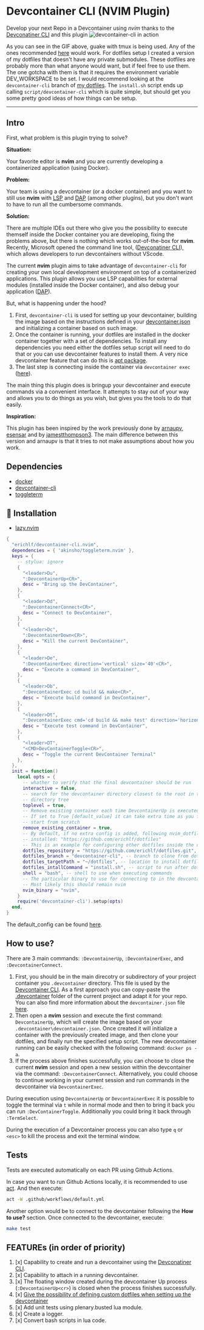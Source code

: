 # Devcontainer CLI (NVIM Plugin)

Develop your next Repo in a Devcontainer using *nvim* thanks to the
[Devconatiner CLI](https://github.com/devcontainers/cli) and this plugin
![devcontainer-cli in action](doc/gifs/devcontainer-cli-description.gif)

As you can see in the GIF above, guake with tmux is being used. Any of the ones
recommended [here](https://www.lazyvim.org/) would work. For dotfiles setup I created
a version of my dotfiles that doesn't have any private submodules. These dotfiles
are probably more than what anyone would want, but if feel free to use them. The
one gotcha with them is that it requires the environment variable DEV_WORKSPACE
to be set. I would recommend looking at the `devcontainer-cli` branch of
[my dotfiles](https://github.com/erichlf/dotfiles). The `install.sh` script ends
up calling `script/devcontainer-cli` which is quite simple, but should get you
some pretty good ideas of how things can be setup.

---

## Intro

First, what problem is this plugin trying to solve?

**Situation:**

Your favorite editor is **nvim** and you are currently developing a
containerized application (using Docker).

**Problem:**

Your team is using a devcontainer (or a docker container) and you want to still
use **nvim** with [LSP](https://microsoft.github.io/language-server-protocol/)
and [DAP](https://microsoft.github.io/debug-adapter-protocol/) (among other
plugins), but you don't want to have to run all the cumbersome commands.

**Solution:**

There are multiple IDEs out there who give you the possibility to execute
themself inside the Docker container you are developing, fixing the problems
above, but there is nothing which works out-of-the-box for **nvim**. Recently,
Microsoft opened the command line tool,
([Devconatiner CLI](https://github.com/devcontainers/cli)), which allows developers
to run devcontainers without VScode.

The current **nvim** plugin aims to take advantage of `devcontainer-cli` for
creating your own local development environment on top of a containerized
applications. This plugin allows you use LSP capabilities for external modules
(installed inside the Docker container), and also debug your application
([DAP](https://microsoft.github.io/debug-adapter-protocol/)).

But, what is happening under the hood?

1. First, `devcontainer-cli` is used for setting up your devcontainer, building
   the image based on the instructions defined in your
   [devcontainer.json](.devcontainer/devcontainer.json) and initializing a
   container based on such image.
2. Once the container is running, your dotfiles are installed in the docker
   container together with a set of dependencies. To install any dependencies
   you need either the dotfiles setup script will need to do that or you can
   use devcontainer features to install them. A very nice devcontainer feature
   that can do this is
   [apt package](https://github.com/rocker-org/devcontainer-features/tree/main/src/apt-packages).
3. The last step is connecting inside the container via `devcontainer exec`
   ([here](https://github.com/erichlf/devcontainer-cli.nvim/blob/main/bin/connect_to_devcontainer.sh)).

The main thing this plugin does is bringup your devcontainer and execute
commands via a convenient interface. It attempts to stay out of your way and
allows you to do things as you wish, but gives you the tools to do that easily.

**Inspiration:**

This plugin has been inspired by the work previously done by
[arnaupv](https://github.com/arnaupv/devcontainer-cli.nvim),
[esensar](https://github.com/esensar/nvim-dev-container) and by
[jamestthompson3](https://github.com/jamestthompson3/nvim-remote-containers).
The main difference between this version and arnaupv is that it tries to not
make assumptions about how you work.

## Dependencies

- [docker](https://docs.docker.com/get-docker/)
- [devcontainer-cli](https://github.com/devcontainers/cli#npm-install)
- [toggleterm](https://github.com/akinsho/toggleterm.nvim)

## 🔧 Installation

- [lazy.nvim](https://github.com/folke/lazy.nvim)

```lua
{
  "erichlf/devcontainer-cli.nvim",
  dependencies = { 'akinsho/toggleterm.nvim' },
  keys = {
    -- stylua: ignore
    {
      "<leader>Du",
      ":DevcontainerUp<CR>",
      desc = "Bring up the DevContainer",
    },
    {
      "<leader>Dd",
      ":DevcontainerConnect<CR>",
      desc = "Connect to DevContainer",
    },
    {
      "<leader>Dc",
      ":DevcontainerDown<CR>",
      desc = "Kill the current DevContainer",
    },
    {
      "<leader>De",
      ":DevcontainerExec direction='vertical' size='40'<CR>",
      desc = "Execute a command in DevContainer",
    },
    {
      "<leader>Db",
      ":DevcontainerExec cd build && make<CR>",
      desc = "Execute build command in DevContainer",
    },
    {
      "<leader>Dt",
      ":DevcontainerExec cmd='cd build && make test' direction='horizontal'<CR>",
      desc = "Execute test command in DevContainer",
    },
    {
      "<leader>DT",
      "<CMD>DevContainerToggle<CR>",
      desc = "Toggle the current DevContainer Terminal"
    },
  },
  init = function()
    local opts = {
      -- whather to verify that the final devcontainer should be run
      interactive = false,
      -- search for the devcontainer directory closest to the root in the
      -- directory tree
      toplevel = true,
      -- Remove existing container each time DevcontainerUp is executed
      -- If set to True [default_value] it can take extra time as you force to
      -- start from scratch
      remove_existing_container = true,
      -- By default, if no extra config is added, following nvim_dotfiles are
      -- installed: "https://github.com/erichlf/dotfiles"
      -- This is an example for configuring other dotfiles inside the docker container
      dotfiles_repository = "https://github.com/erichlf/dotfiles.git",
      dotfiles_branch = "devcontainer-cli", -- branch to clone from dotfiles_repository`
      dotfiles_targetPath = "~/dotfiles", -- location to install dotfiles
      dotfiles_intallCommand = "install.sh", -- script to run after dotfiles are cloned
      shell = "bash", -- shell to use when executing commands
      -- The particular binary to use for connecting to in the devcontainer
      -- Most likely this should remain nvim
      nvim_binary = "nvim",
    }
    require('devcontainer-cli').setup(opts)
  end,
}
```

The default_config can be found [here](./lua/devcontainer_cli/config/init.lua).

## How to use?

There are 3 main commands: `:DevcontainerUp`, `:DevcontainerExec`, and `:DevcontainerConnect`.

1. First, you should be in the main direcotry or subdirectory of your project
   container you `.devcontainer` directory. This file is used by the
   [Devcontainer CLI](https://github.com/devcontainers/cli). As a first
   approach you can copy-paste the
   [.devcontainer](.devcontainer/devcontainer.json) folder of the current
   project and adapt it for your repo. You can also find more information about
   the `devcontainer.json` file
   [here](https://code.visualstudio.com/docs/remote/devcontainerjson-reference).
2. Then open a **nvim** session and execute the first command:
   `DevcontainerUp`, which will create the image based on your
   `.devcontainer\devcontainer.json`. Once created it will initialize a
   container with the previously created image, and then clone your dotfiles,
   and finally run the specified setup script. The new devcontainer running can
   be easily checked with the following command: `docker ps -a`.
3. If the process above finishes successfully, you can choose to close the
   current **nvim** session and open a new session within the devcontainer via
   the command: `:DevcontainerConnect`. Alternatively, you could choose to
   continue working in your current session and run commands in the
   devcontainer via `DevcontainerExec`.

During execution using `DevcontainerUp` or `DevcontainerExec` it is possible
to toggle the terminal via `t` while in normal mode and then to bring it back
you can run `:DevContainerToggle`. Additionally you could bring it back through
`:TermSelect`.

During the execution of a Devcontainer process you can also type `q` or `<esc>`
to kill the process and exit the terminal window.

## Tests

Tests are executed automatically on each PR using Github Actions.

In case you want to run Github Actions locally, it is recommended to use
[act](https://github.com/nektos/act#installation). And then execute:

```bash
act -W .github/workflows/default.yml
```

Another option would be to connect to the devcontainer following the **How to
use?** section. Once connected to the devcontainer, execute:

```bash
make test
```

## FEATUREs (in order of priority)

1. [x] Capability to create and run a devcontainer using the [Devconatiner CLI](https://github.com/devcontainers/cli).
2. [x] Capability to attach in a running devcontainer.
3. [x] The floating window created during the devcontainer Up process
       (`:DevcontainerUp<cr>`) is closed when the process finishes successfully.
4. [x] [Give the possibility of defining custom dotfiles when setting up the devcontainer](https://github.com/erichlf/devcontainer-cli.nvim/issues/1)
5. [x] Add unit tests using plenary.busted lua module.
6. [x] Create a logger.
7. [x] Convert bash scripts in lua code.

